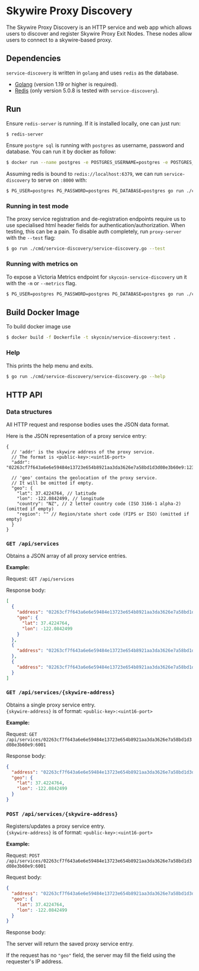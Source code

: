 # Skywire Proxy Discovery

The Skywire Proxy Discovery is an HTTP service and web app which allows users to discover and register Skywire Proxy Exit Nodes. These nodes allow users to connect to a skywire-based proxy.

## Dependencies

`service-discovery` is written in `golang` and uses `redis` as the database.

- [Golang](https://golang.org/) (version 1.19 or higher is required).
- [Redis](https://redis.io/) (only version 5.0.8 is tested with `service-discovery`).

## Run

Ensure `redis-server` is running. If it is installed locally, one can just run:

```bash
$ redis-server
```

Ensure `postgre sql` is running with `postgres` as username, password and database. You can run it by docker as follow:
```bash
$ docker run --name postgres -e POSTGRES_USERNAME=postgres -e POSTGRES_PASSWORD=postgres -e POSTGRES_DATABASE=postgres -p 5432:5432 -d postgres
```

Assuming redis is bound to `redis://localhost:6379`, we can run `service-discovery` to serve on `:8000` with:

```bash
$ PG_USER=postgres PG_PASSWORD=postgres PG_DATABASE=postgres go run ./cmd/service-discovery/service-discovery.go --redis="redis://localhost:6379" --addr=":8000"
```

### Running in test mode

The proxy service registration and de-registration endpoints require us to use specialised html header fields for authentication/authorization. When testing, this can be a pain. To disable auth completely, run `proxy-server` with the `--test` flag:

```bash 
$ go run ./cmd/service-discovery/service-discovery.go --test
```

### Running with metrics on
To expose a Victoria Metrics endpoint for `skycoin-service-discovery` un it with the `-m` or `--metrics` flag.
```bash
$ PG_USER=postgres PG_PASSWORD=postgres PG_DATABASE=postgres go run ./cmd/service-discovery/service-discovery.go -m localhost:9099
```

## Build Docker Image
To build docker image use
```bash
$ docker build -f Dockerfile -t skycoin/service-discovery:test .
```

### Help

This prints the help menu and exits.
```bash
$ go run ./cmd/service-discovery/service-discovery.go --help
```

## HTTP API

### Data structures

All HTTP request and response bodies uses the JSON data format.

Here is the JSON representation of a proxy service entry:

```json5
{
  // 'addr' is the skywire address of the proxy service.
  // The format is <public-key>:<uint16-port>
  "addr": "02263cf7f643a6e6e59484e13723e654b8921aa3da3626e7a58bd1d3d08e3b60e9:1234",

  // 'geo' contains the geolocation of the proxy service.
  // It will be omitted if empty.
  "geo": {
    "lat": 37.4224764, // latitude
    "lon": -122.0842499, // longitude
    "country": "NZ", // 2 letter country code (ISO 3166-1 alpha-2) (omitted if empty)
    "region": "" // Region/state short code (FIPS or ISO) (omitted if empty)
  }
}
```

### `GET /api/services`

Obtains a JSON array of all proxy service entries.

**Example:**

Request: `GET /api/services`

Response body:
```json
[
  {
    "address": "02263cf7f643a6e6e59484e13723e654b8921aa3da3626e7a58bd1d3d08e3b60e9:6001",
    "geo": {
      "lat": 37.4224764,
      "lon": -122.0842499
    }    
  },
  {
    "address": "02263cf7f643a6e6e59484e13723e654b8921aa3da3626e7a58bd1d3d08e3b60e9:6002"
  },
  {
    "address": "02263cf7f643a6e6e59484e13723e654b8921aa3da3626e7a58bd1d3d08e3b60e9:6003"
  }
]
```

### `GET /api/services/{skywire-address}`

Obtains a single proxy service entry.<br>
`{skywire-address}` is of format: `<public-key>:<uint16-port>`

**Example:**

Request: `GET /api/services/02263cf7f643a6e6e59484e13723e654b8921aa3da3626e7a58bd1d3d08e3b60e9:6001`

Response body:
```json
{
  "address": "02263cf7f643a6e6e59484e13723e654b8921aa3da3626e7a58bd1d3d08e3b60e9:6001",
  "geo": {
    "lat": 37.4224764,
    "lon": -122.0842499
  }    
}
```

### `POST /api/services/{skywire-address}`

Registers/updates a proxy service entry.<br>
`{skywire-address}` is of format: `<public-key>:<uint16-port>`

**Example:**

Request: `POST /api/services/02263cf7f643a6e6e59484e13723e654b8921aa3da3626e7a58bd1d3d08e3b60e9:6001`

Request body:
```json
{
  "address": "02263cf7f643a6e6e59484e13723e654b8921aa3da3626e7a58bd1d3d08e3b60e9:6001",
  "geo": {
    "lat": 37.4224764,
    "lon": -122.0842499
  }    
}
```

Response body:

The server will return the saved proxy service entry.

If the request has no `"geo"` field, the server may fill the field using the requester's IP address.
